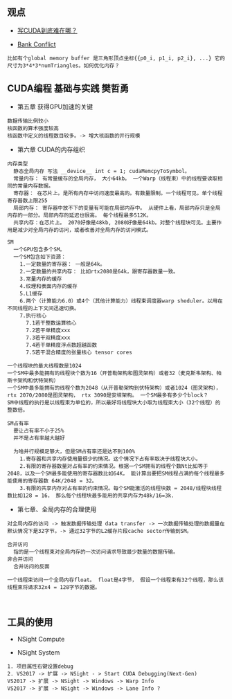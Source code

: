 ## 观点
- [写CUDA到底难在哪？](https://www.zhihu.com/question/437131193/answer/1800559419)

- [Bank Conflict](https://blog.csdn.net/wd1603926823/article/details/78326570)
```
比如有个global memory buffer 是三角形顶点坐标{{p0_i, p1_i, p2_i}, ...} 它的尺寸为3*4*3*numTriangles。如何优化内存？

```

## CUDA编程 基础与实践 樊哲勇 
- 第五章 获得GPU加速的关键
```
数据传输比例较小
核函数的算术强度较高
核函数中定义的线程数目较多。-> 增大核函数的并行规模
```

- 第六章 CUDA的内存组织
```
内存类型
  静态全局内存 写法 __device__ int c = 1; cudaMemcpyToSymbol。
  常量内存： 有常量缓存的全局内存， 大小64kb。 一个Warp（线程束）中的线程要读取相同的常量内存数据。
  寄存器： 在芯片上。是所有内存中访问速度最高的。有数量限制。一个线程可见。单个线程寄存器数上限255
  局部内存： 寄存器中放不下的变量有可能在局部内存中。 从硬件上看，局部内存只是全局内存的一部分。局部内存的延迟也很高。 每个线程最多512K。
  共享内存：在芯片上。 2070好像是48kb, 2080好像是64kb。对整个线程块可见。主要作用是减少对全局内存的访问，或者改善对全局内存的访问模式。
```
```
SM
  一个GPU包含多个SM。
  一个SM包含如下资源：
    1.一定数量的寄存器： 一般是64k。
    2.一定数量的共享内存： 比如rtx2080是64k，跟寄存器数量一致。
    3.常量内存的缓存
    4.纹理和表面内存的缓存
    5.L1缓存
    6.两个（计算能力6.0）或4个（其他计算能力）线程束调度器warp sheduler。以用在不同线程的上下文间迅速切换。
    7.执行核心
      7.1若干整数运算核心
      7.2若干单精度xxx
      7.3若干双精度xxx
      7.4若干单精度浮点数超越函数
      7.5若干混合精度的张量核心 tensor cores
```
```
一个线程块的最大线程数是1024
一个SM中最多能拥有的线程块个数为16（开普勒架构和图灵架构）或者32（麦克斯韦架构、帕斯卡架构和伏特架构）
一个SM中最多能拥有的线程个数为2048（从开普勒架构到伏特架构）或者1024（图灵架构）， rtx 2070/2080是图灵架构， rtx 3090是安培架构。 一个SM最多有多少个block？
SM中线程的执行是以线程束为单位的，所以最好将线程块大小取为线程束大小（32个线程）的整数倍。
```

```
SM占有率
  要让占有率不小于25%
  并不是占有率越大越好
  
  为啥并行规模足够大，但是SM占有率还是达不到100%
    1.寄存器和共享内存使用量很少的情况。这个情况下占有率取决于线程块大小。
    2.有限的寄存器数量对占有率的约束情况。根据一个SM拥有的线程个数Nt比如等于2048，以及一个SM最多能使用的寄存器数比如64K， 能计算出要把SM线程占满的每个线程最多能使用的寄存器数 64K/2048 = 32。
    3.有限的共享内存对占有率的约束情况。每个SM能激活的线程块数 = 2048/线程块线程数比如128 = 16， 那么每个线程块最多能用的共享内存为48k/16=3k.
```


- 第七章、全局内存的合理使用
```
对全局内存的访问 -> 触发数据传输处理 data transfer -> 一次数据传输处理的数据量在默认情况下是32字节。-> 通过32字节的L2缓存片段cache sector传输到SM。

合并访问
  指的是一个线程束对全局内存的一次访问请求导致最少数量的数据传输。
非合并访问
  合并访问的反面
 
一个线程束访问一个全局内存float。 float是4字节， 假设一个线程束有32个线程，那么该线程束将请求32x4 = 128字节的数据。



```


## 工具的使用
- NSight Compute

- NSight System
```
1. 项目属性右键设置debug
2. VS2017 -> 扩展 -> NSight - > Start CUDA Debugging(Next-Gen)
VS2017 -> 扩展 -> NSight -> Windows -> Warp Info
VS2017 -> 扩展 -> NSight -> Windows -> Lane Info ? 

```
